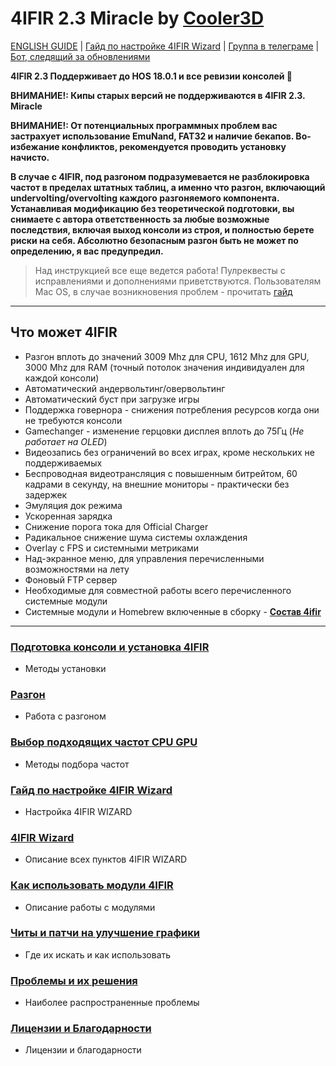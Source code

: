 # **4IFIR 2.3 Miracle by [Cooler3D](https://t.me/Cooler3D)**

[ENGLISH GUIDE](README_ENG.md) | [Гайд по настройке 4IFIR Wizard](WIZARD_GUIDE.md) | [Группа в телеграме](https://t.me/kf4fr/48074) | [Бот, следящий за обновлениями](https://t.me/kf4fr/98339)  

**4IFIR 2.3 Поддерживает до HOS 18.0.1  и все ревизии консолей 🎉**

**ВНИМАНИЕ!: Кипы старых версий не поддерживаются в 4IFIR 2.3. Miracle**

**ВНИМАНИЕ!: От потенциальных программных проблем вас застрахует использование EmuNand, FAT32 и наличие бекапов. Во-избежание конфликтов, рекомендуется проводить установку начисто.**


**В случае с 4IFIR, под разгоном подразумевается не разблокировка частот в пределах штатных таблиц, а именно что разгон, включающий undervolting/overvolting каждого разгоняемого компонента. Устанавливая модификацию без теоретической подготовки, вы снимаете с автора ответственность за любые возможные последствия, включая выход консоли из строя, и полностью берете риски на себя. Абсолютно безопасным разгон быть не может по определению, я вас предупредил.**   

>Над инструкцией все еще ведется работа! Пулреквесты с исправлениями и дополнениями приветствуются. Пользователям Mac OS, в случае возникновения проблем - прочитать [гайд](https://gbatemp.net/threads/macos-fix-archive-attributes-for-switch-sd-card.545560/)
  
*** 

## Что может 4IFIR
* Разгон вплоть до значений 3009 Mhz для CPU, 1612 Mhz для GPU, 3000 Mhz для RAM (точный потолок значения индивидуален для каждой консоли)
* Автоматический андервольтинг/овервольтинг
* Автоматический буст при загрузке игры
* Поддержка говернора - снижения потребления ресурсов когда они не требуются консоли
* Gamechanger - изменение герцовки дисплея вплоть до 75Гц (_Не работает на OLED_)
* Видеозапись без ограничений во всех играх, кроме нескольких не поддерживаемых
* Беспроводная видеотрансляция с повышенным битрейтом, 60 кадрами в секунду, на внешние мониторы - практически без задержек
* Эмуляция док режима
* Ускоренная зарядка
* Снижение порога тока для Official Charger
* Радикальное снижение шума системы охлаждения
* Overlay c FPS и системными метриками
* Над-экранное меню, для управления перечисленными возможностями на лету
* Фоновый FTP сервер
* Необходимые для совместной работы всего перечисленного системные модули
* Системные модули и Homebrew включенные в сборку - **[Состав 4ifir](docs/Состав-4ifir)**

***

### **[Подготовка консоли и установка 4IFIR](docs/Подготовка-консоли-и-Установка-4IFIR)**
 * Методы установки

### **[Разгон](docs/Разгон)**
 * Работа с разгоном

### **[Выбор подходящих частот CPU GPU](docs/Выбор-подходящих-частот-CPU-GPU)**
 * Методы подбора частот

### **[Гайд по настройке 4IFIR Wizard](docs/WIZARD_GUIDE)**
 * Настройка 4IFIR WIZARD

### **[4IFIR Wizard](docs/4ifir-Wizard)**
 * Описание всех пунктов 4IFIR WIZARD

### **[Как использовать модули 4IFIR](docs/Как-использовать-модули-4IFIR)**
 * Описание работы с модулями

### **[Читы и патчи на улучшение графики](docs/Читы-и-патчи-на-улучшение-графики)**
 * Где их искать и как использовать

### **[Проблемы и их решения](docs/Проблемы-и-их-решения)**
 * Наиболее распространенные проблемы

### **[Лицензии и Благодарности](docs/Лицензии)**
 * Лицензии и благодарности
